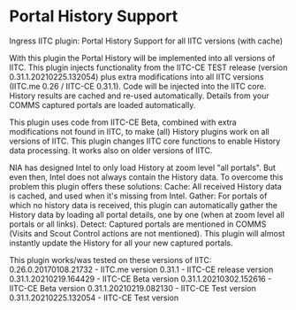 # Portal History Support
Ingress IITC plugin: Portal History Support for all IITC versions (with cache)

With this plugin the Portal History will be implemented into all versions of IITC. This plugin injects functionality from the IITC-CE TEST release (version 0.31.1.20210225.132054) plus extra modifications into all IITC versions (IITC.me 0.26 / IITC-CE 0.31.1). Code will be injected into the IITC core. History results are cached and re-used automatically. Details from your COMMS captured portals are loaded automatically.

This plugin uses code from IITC-CE Beta, combined with extra modifications not found in IITC, to make (all) History plugins work on all versions of IITC.
This plugin changes IITC core functions to enable History data processing. It works also on older versions of IITC.

NIA has designed Intel to only load History at zoom level "all portals". But even then, Intel does not always contain the History data.
To overcome this problem this plugin offers these solutions:
Cache: All received History data is cached, and used when it's missing from Intel.
Gather: For portals of which no history data is received, this plugin can automatically gather the History data by loading all portal details, one by one (when at zoom level all portals or all links).
Detect: Captured portals are mentioned in COMMS (Visits and Scout Control actions are not mentioned). This plugin will almost instantly update the History for all your new captured portals.

This plugin works/was tested on these versions of IITC:
0.26.0.20170108.21732 - IITC.me version
0.31.1 - IITC-CE release version
0.31.1.20210219.164429 - IITC-CE Beta version
0.31.1.20210302.152616 - IITC-CE Beta version
0.31.1.20210219.082130 - IITC-CE Test version
0.31.1.20210225.132054 - IITC-CE Test version
